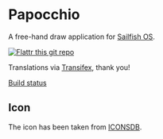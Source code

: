 # Papocchio

A free-hand draw application for [Sailfish OS](https://sailfishos.org).

[![Flattr this git repo](http://api.flattr.com/button/flattr-badge-large.png)](https://flattr.com/submit/auto?user_id=ilpianista&url=https://gitlab.com/ilpianista/harbour-Papocchio&title=Papocchio&language=&tags=jolla&category=software)

Translations via [Transifex](https://www.transifex.com/ilpianista-harbour/harbour-Papocchio/dashboard/), thank you!

[Build status](https://build.merproject.org/package/live_build_log/home:ilpianista/harbour-papocchio/sailfish_latest_armv7hl/armv8el)

## Icon
The icon has been taken from [ICONSDB](http://www.iconsdb.com/royal-blue-icons/edit-5-icon.html).
